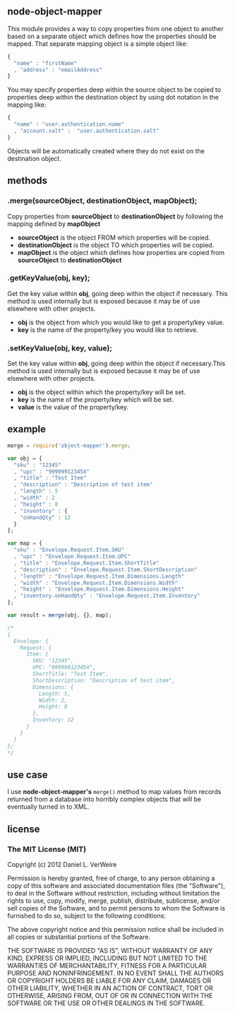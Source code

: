 node-object-mapper
------------------

This module provides a way to copy properties from one object to another based 
on a separate object which defines how the properties should be mapped. That 
separate mapping object is a simple object like:

```javascript
{
  "name" : "firstName"
  , "address" : "emailAddress"
}
```

You may specify properties deep within the source object to be copied to 
properties deep within the destination object by using dot notation in the 
mapping like:

```javascript
{
  "name" : "user.authentication.name"
  , "account.salt" :  "user.authentication.salt"
}
```

Objects will be automatically created where they do not exist on the destination 
object.

methods
------------

### .merge(sourceObject, destinationObject, mapObject); 

Copy properties from **sourceObject** to **destinationObject** by following the 
mapping defined by **mapObject**

 - **sourceObject** is the object FROM which properties will be copied.
 - **destinationObject** is the object TO which properties will be copied.
 - **mapObject** is the object which defines how properties are copied from 
**sourceObject** to **destinationObject**

### .getKeyValue(obj, key);

Get the key value within **obj**, going deep within the object if necessary. 
This method is used internally but is exposed because it may be of use elsewhere 
with other projects.

 - **obj** is the object from which you would like to get a property/key value.
 - **key** is the name of the property/key you would like to retrieve.

### .setKeyValue(obj, key, value);

Set the key value within **obj**, going deep within the object if necessary.This 
method is used internally but is exposed because it may be of use elsewhere with 
other projects.

 - **obj** is the object within which the property/key will be set.
 - **key** is the name of the property/key which will be set.
 - **value** is the value of the property/key.

example
------------

```javascript
merge = require('object-mapper').merge;

var obj = {
  "sku" : "12345"
  , "upc" : "99999912345X"
  , "title" : "Test Item"
  , "description" : "Description of test item"
  , "length" : 5
  , "width" : 2
  , "height" : 8
  , "inventory" : {
    "onHandQty" : 12
  }
};

var map = {
  "sku" : "Envelope.Request.Item.SKU"
  , "upc" : "Envelope.Request.Item.UPC"
  , "title" : "Envelope.Request.Item.ShortTitle"
  , "description" : "Envelope.Request.Item.ShortDescription"
  , "length" : "Envelope.Request.Item.Dimensions.Length"
  , "width" : "Envelope.Request.Item.Dimensions.Width"
  , "height" : "Envelope.Request.Item.Dimensions.Height"
  , "inventory.onHandQty" : "Envelope.Request.Item.Inventory"
};

var result = merge(obj, {}, map);

/*
{ 
  Envelope: { 
    Request: { 
      Item: { 
        SKU: "12345",
        UPC: "99999912345X",
        ShortTitle: "Test Item",
        ShortDescription: "Description of test item",
        Dimensions: { 
          Length: 5, 
          Width: 2, 
          Height: 8 
        },
        Inventory: 12 
      } 
    } 
  } 
};
*/
```

use case
-------------

I use **node-object-mapper's** `merge()` method to map values from records 
returned from a database into horribly complex objects that will be eventually 
turned in to XML. 


license
----------

### The MIT License (MIT)


Copyright (c) 2012 Daniel L. VerWeire

Permission is hereby granted, free of charge, to any person obtaining
a copy of this software and associated documentation files (the
"Software"), to deal in the Software without restriction, including
without limitation the rights to use, copy, modify, merge, publish,
distribute, sublicense, and/or sell copies of the Software, and to
permit persons to whom the Software is furnished to do so, subject to
the following conditions:

The above copyright notice and this permission notice shall be
included in all copies or substantial portions of the Software.

THE SOFTWARE IS PROVIDED "AS IS", WITHOUT WARRANTY OF ANY KIND,
EXPRESS OR IMPLIED, INCLUDING BUT NOT LIMITED TO THE WARRANTIES OF
MERCHANTABILITY, FITNESS FOR A PARTICULAR PURPOSE AND NONINFRINGEMENT.
IN NO EVENT SHALL THE AUTHORS OR COPYRIGHT HOLDERS BE LIABLE FOR ANY
CLAIM, DAMAGES OR OTHER LIABILITY, WHETHER IN AN ACTION OF CONTRACT,
TORT OR OTHERWISE, ARISING FROM, OUT OF OR IN CONNECTION WITH THE
SOFTWARE OR THE USE OR OTHER DEALINGS IN THE SOFTWARE.